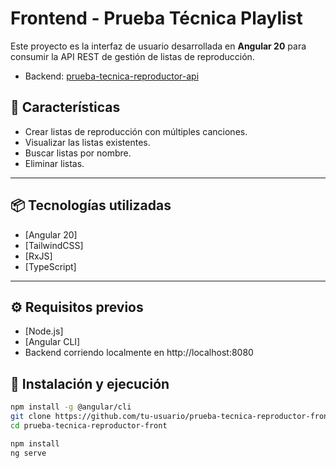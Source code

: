 # Frontend - Prueba Técnica Playlist

Este proyecto es la interfaz de usuario desarrollada en **Angular 20** para consumir la API REST de gestión de listas de reproducción.
- Backend: [prueba-tecnica-reproductor-api](https://github.com/vicestupinan/prueba-tecnica-reproductor-api)

## 🚀 Características

- Crear listas de reproducción con múltiples canciones.
- Visualizar las listas existentes.
- Buscar listas por nombre.
- Eliminar listas.

---

## 📦 Tecnologías utilizadas

- [Angular 20]
- [TailwindCSS]
- [RxJS]
- [TypeScript]

---

## ⚙️ Requisitos previos

- [Node.js]
- [Angular CLI]
- Backend corriendo localmente en http://localhost:8080

## 🔧 Instalación y ejecución

```bash
npm install -g @angular/cli
git clone https://github.com/tu-usuario/prueba-tecnica-reproductor-front.git
cd prueba-tecnica-reproductor-front

npm install
ng serve
```